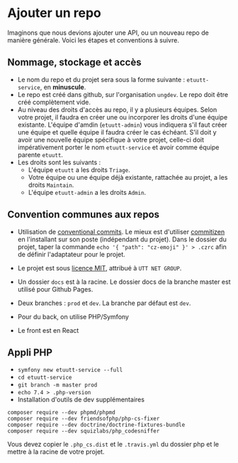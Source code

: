 # Ajouter un repo

Imaginons que nous devions ajouter une API, ou un nouveau repo de manière générale. Voici les étapes et conventions à suivre.

## Nommage, stockage et accès

* Le nom du repo et du projet sera sous la forme suivante : `etuutt-service`, en **minuscule**.
* Le repo est créé dans github, sur l'organisation `ungdev`. Le repo doit être créé complètement vide.
* Au niveau des droits d'accès au repo, il y a plusieurs équipes. Selon votre projet, il faudra en créer une ou incorporer les droits d'une équipe existante. L'équipe d'amdin (`etuutt-admin`) vous indiquera s'il faut créer une équipe et quelle équipe il faudra créer le cas échéant. S'il doit y avoir une nouvelle équipe spécifique à votre projet, celle-ci doit impérativement porter le nom `etuutt-service` et avoir comme équipe parente `etuutt`.
* Les droits sont les suivants :
    * L'équipe `etuutt` a les droits `Triage`.
    * Votre équipe ou une équipe déjà existante, rattachée au projet, a les droits `Maintain`.
    * L'équipe `etuutt-admin` a les droits `Admin`.

## Convention communes aux repos

* Utilisation de [conventional commits](https://www.conventionalcommits.org/en/v1.0.0/). Le mieux est d'utiliser [commitizen](https://github.com/commitizen/cz-cli#conventional-commit-messages-as-a-global-utility) en l'installant sur son poste (indépendant du projet). Dans le dossier du projet, taper la commande `echo '{ "path": "cz-emoji" }' > .czrc` afin de définir l'adaptateur pour le projet.
* Le projet est sous [licence MIT](https://choosealicense.com/licenses/mit/), attribué à `UTT NET GROUP`.
* Un dossier `docs` est à la racine. Le dossier docs de la branche master est utilisé pour Github Pages.
* Deux branches : `prod` et `dev`. La branche par défaut est `dev`.

* Pour du back, on utilise PHP/Symfony
* Le front est en React

## Appli PHP

* `symfony new etuutt-service --full`
* `cd etuutt-service`
* `git branch -m master prod`
* `echo 7.4 > .php-version`
* Installation d'outils de dev supplémentaires
```
composer require --dev phpmd/phpmd
composer require --dev friendsofphp/php-cs-fixer
composer require --dev doctrine/doctrine-fixtures-bundle
composer require --dev squizlabs/php_codesniffer
```

Vous devez copier le `.php_cs.dist` et le `.travis.yml` du dossier php et le mettre à la racine de votre projet.




